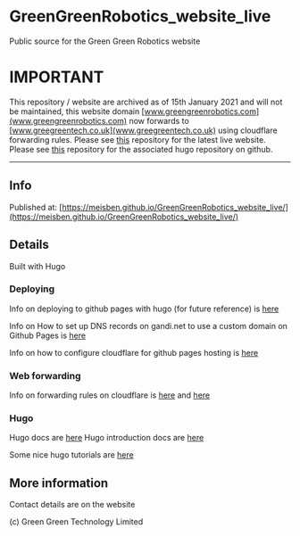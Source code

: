 # GreenGreenRobotics_website_live
Public source for the Green Green Robotics website

# IMPORTANT
This repository / website are archived as of 15th January 2021 and will not be maintained, this website domain [www.greengreenrobotics.com](www.greengreenrobotics.com) now forwards to [www.greegreentech.co.uk](www.greegreentech.co.uk) using cloudflare forwarding rules. Please see [this](https://github.com/meisben/GreenGreenTech_website_live) repository for the latest live website. Please see [this](https://github.com/meisben/GreenGreenTech_website) repository for the associated hugo repository on github.

---


## Info

Published at:
[https://meisben.github.io/GreenGreenRobotics_website_live/](https://meisben.github.io/GreenGreenRobotics_website_live/)

## Details

Built with Hugo


### Deploying

Info on deploying to github pages with hugo (for future reference) is [here](https://gohugo.io/hosting-and-deployment/hosting-on-github/)

Info on How to set up DNS records on gandi.net to use a custom domain on Github Pages is [here](https://gist.github.com/matt-bailey/bbbc181d5234c618e4dfe0642ad80297)

Info on how to configure cloudflare for github pages hosting is [here](https://medium.com/@samdutton/github-pages-cloudflare-custom-domain-checklist-e86c786194a4)

### Web forwarding
Info on forwarding rules on cloudflare is [here](https://isotropic.co/how-to-redirect-a-domain-on-cloudflare/) and [here](https://support.cloudflare.com/hc/en-us/articles/200172286-Configuring-URL-forwarding-or-redirects-with-Cloudflare-Page-Rules)

### Hugo

Hugo docs are [here](https://gohugo.io/documentation/)
Hugo introduction docs are [here](https://gohugo.io/getting-started/)

Some nice hugo tutorials are [here](https://www.austinfriday.com/tutorial/)

## More information

Contact details are on the website

(c) Green Green Technology Limited